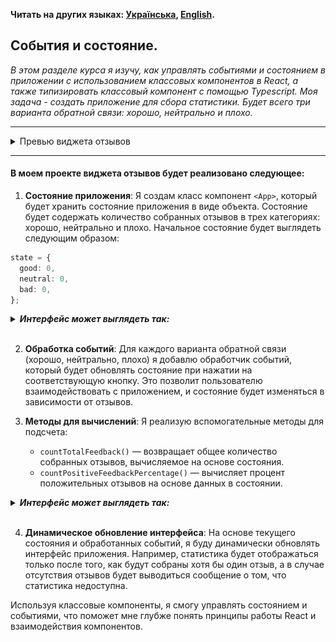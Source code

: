 **Читать на других языках: [Українська](./docs/README.ua.md),
[English](./docs/README.en.md).**

## События и состояние.

_В этом разделе курса я изучу, как управлять событиями и состоянием в приложении
с использованием классовых компонентов в React, а также типизировать классовый
компонент с помощью Typescript. Моя задача - создать приложение для сбора
статистики. Будет всего три варианта обратной связи: хорошо, нейтрально и
плохо._

---

<details>
<summary>Превью виджета отзывов</summary>

![Превью виджета отзывов](./docs/mockup/preview.gif)

</details>

---

#### В моем проекте виджета отзывов будет реализовано следующее:

1. **Состояние приложения**: Я создам класс компонент `<App>`, который будет
   хранить состояние приложения в виде объекта. Состояние будет содержать
   количество собранных отзывов в трех категориях: хорошо, нейтрально и плохо.
   Начальное состояние будет выглядеть следующим образом:

```ts
state = {
  good: 0,
  neutral: 0,
  bad: 0,
};
```

<details>
<summary><b><em>Интерфейс может выглядеть так:</em></b></summary>

![Пример вида интерфейса](./docs/mockup/step-1.png)

</details>
<br>

2. **Обработка событий**: Для каждого варианта обратной связи (хорошо,
   нейтрально, плохо) я добавлю обработчик событий, который будет обновлять
   состояние при нажатии на соответствующую кнопку. Это позволит пользователю
   взаимодействовать с приложением, и состояние будет изменяться в зависимости
   от отзывов.

3. **Методы для вычислений**: Я реализую вспомогательные методы для подсчета:

   - `countTotalFeedback()` — возвращает общее количество собранных отзывов,
     вычисляемое на основе состояния.
   - `countPositiveFeedbackPercentage()` — вычисляет процент положительных
     отзывов на основе данных в состоянии.

<details>
<summary><b><em>Интерфейс может выглядеть так:</em></b></summary>

![Пример вида интерфейса](./docs/mockup/step-2.png)

</details>
<br>

4. **Динамическое обновление интерфейса**: На основе текущего состояния и
   обработанных событий, я буду динамически обновлять интерфейс приложения.
   Например, статистика будет отображаться только после того, как будут собраны
   хотя бы один отзыв, а в случае отсутствия отзывов будет выводиться сообщение
   о том, что статистика недоступна.

Используя классовые компоненты, я смогу управлять состоянием и событиями, что
поможет мне глубже понять принципы работы React и взаимодействия компонентов.
